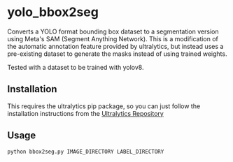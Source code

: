# yolo_bbox2seg
Converts a YOLO format bounding box dataset to a segmentation version using Meta's SAM (Segment Anything Network). This is a modification of the automatic annotation feature provided by ultralytics, but instead uses a pre-existing dataset to generate the masks instead of using trained weights. 

Tested with a dataset to be trained with yolov8.

## Installation
This requires the ultralytics pip package, so you can just follow the installation instructions from the [Ultralytics Repository](https://github.com/ultralytics/ultralytics)

## Usage
``python bbox2seg.py IMAGE_DIRECTORY LABEL_DIRECTORY``

